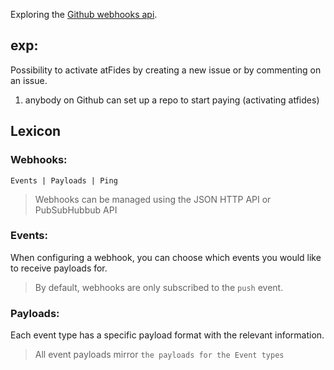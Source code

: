 Exploring the [Github webhooks api](https://developer.github.com/v3/repos/hooks/).

## exp:

Possibility to activate atFides by creating a new issue or by commenting on an issue.

1. anybody on Github can set up a repo to start paying (activating atfides)





## Lexicon

### Webhooks:

```
Events | Payloads | Ping
```
> Webhooks can be managed using the JSON HTTP API or PubSubHubbub API

### Events:

When configuring a webhook, you can choose which events you would like to receive payloads for.

> By default, webhooks are only subscribed to the `push` event.

### Payloads:

Each event type has a specific payload format with the relevant information.

> All event payloads mirror `the payloads for the Event types` 
